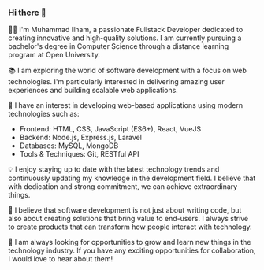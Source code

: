 ### Hi there 👋

👨‍💻 I'm Muhammad Ilham, a passionate Fullstack Developer dedicated to creating innovative and high-quality solutions. I am currently pursuing a bachelor's degree in Computer Science through a distance learning program at Open University.

📚 I am exploring the world of software development with a focus on web technologies. I'm particularly interested in delivering amazing user experiences and building scalable web applications.

🚀 I have an interest in developing web-based applications using modern technologies such as:

- Frontend: HTML, CSS, JavaScript (ES6+), React, VueJS
- Backend: Node.js, Express.js, Laravel
- Databases: MySQL, MongoDB
- Tools & Techniques: Git, RESTful API

💡 I enjoy staying up to date with the latest technology trends and continuously updating my knowledge in the development field. I believe that with dedication and strong commitment, we can achieve extraordinary things.

🌟 I believe that software development is not just about writing code, but also about creating solutions that bring value to end-users. I always strive to create products that can transform how people interact with technology.

🎯 I am always looking for opportunities to grow and learn new things in the technology industry. If you have any exciting opportunities for collaboration, I would love to hear about them!
